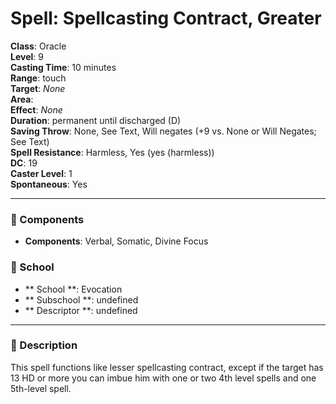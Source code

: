 
# Spell: Spellcasting Contract, Greater
**Class**: Oracle  
**Level**: 9  
**Casting Time**: 10 minutes  
**Range**: touch  
**Target**: _None_  
**Area**:   
**Effect**: _None_  
**Duration**: permanent until discharged (D)  
**Saving Throw**: None, See Text, Will negates (+9 vs. None or Will Negates; See Text)  
**Spell Resistance**: Harmless, Yes (yes (harmless))  
**DC**: 19  
**Caster Level**: 1  
**Spontaneous**: Yes

---

### 🔮 Components
- **Components**: Verbal, Somatic, Divine Focus

### 🏫 School
- ** School **: Evocation
- ** Subschool **: undefined
- ** Descriptor **: undefined
---

### 📜 Description
This spell functions like lesser spellcasting contract, except if the target has 13 HD or more you can imbue him with one or two 4th level spells and one 5th-level spell.
